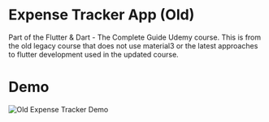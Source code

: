 # Expense Tracker App (Old)

Part of the Flutter & Dart - The Complete Guide Udemy course. This is from the old legacy course that does not use material3 or the latest approaches to flutter development used in the updated course.

# Demo

![Old Expense Tracker Demo](https://github.com/kots75/flutter-expense-tracker-old/assets/89786207/d10dc4c1-76ab-487a-b035-2866f746c13e)
